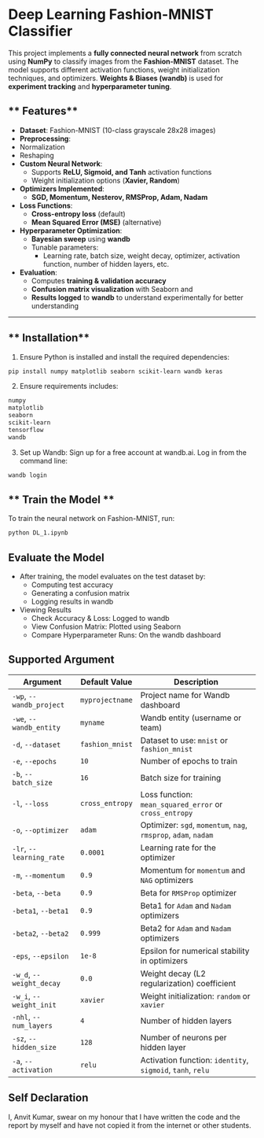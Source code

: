 # **Deep Learning Fashion-MNIST Classifier**  

This project implements a **fully connected neural network** from scratch using **NumPy** to classify images from the **Fashion-MNIST** dataset. The model supports different activation functions, weight initialization techniques, and optimizers. **Weights & Biases (wandb)** is used for **experiment tracking** and **hyperparameter tuning**.  

## ** Features**  

- **Dataset**: Fashion-MNIST (10-class grayscale 28x28 images)  
- **Preprocessing**:
- Normalization
- Reshaping  
- **Custom Neural Network**:  
  - Supports **ReLU, Sigmoid, and Tanh** activation functions  
  - Weight initialization options (**Xavier, Random**)  
- **Optimizers Implemented**:
  - **SGD, Momentum, Nesterov, RMSProp, Adam, Nadam**  
- **Loss Functions**:
  - **Cross-entropy loss** (default)  
  - **Mean Squared Error (MSE)** (alternative)  
- **Hyperparameter Optimization**:
  - **Bayesian sweep** using **wandb**  
  - Tunable parameters:  
    - Learning rate, batch size, weight decay, optimizer, activation function, number of hidden layers, etc.  
- **Evaluation**:
  - Computes **training & validation accuracy** 
  - **Confusion matrix visualization** with Seaborn  and 
  - **Results logged** to **wandb** to understand experimentally for better understanding

---

## ** Installation**  

1. Ensure Python is installed and install the required dependencies:  

```bash
pip install numpy matplotlib seaborn scikit-learn wandb keras
```
2. Ensure requirements includes:
```bash
numpy
matplotlib
seaborn
scikit-learn
tensorflow
wandb
```
3. Set up Wandb:
Sign up for a free account at wandb.ai.
Log in from the command line:
```bash
wandb login
```
## ** Train the Model **
To train the neural network on Fashion-MNIST,
run:
```bash
python DL_1.ipynb
```
## Evaluate the Model
- After training, the model evaluates on the test dataset by:
   - Computing test accuracy
   - Generating a confusion matrix
   - Logging results in wandb
- Viewing Results
  - Check Accuracy & Loss: Logged to wandb
  - View Confusion Matrix: Plotted using Seaborn
  - Compare Hyperparameter Runs: On the wandb dashboard
 
## Supported Argument 

| Argument | Default Value | Description |
|----------|--------------|-------------|
| `-wp`, `--wandb_project` | `myprojectname` | Project name for Wandb dashboard |
| `-we`, `--wandb_entity` | `myname` | Wandb entity (username or team) |
| `-d`, `--dataset` | `fashion_mnist` | Dataset to use: `mnist` or `fashion_mnist` |
| `-e`, `--epochs` | `10` | Number of epochs to train |
| `-b`, `--batch_size` | `16` | Batch size for training |
| `-l`, `--loss` | `cross_entropy` | Loss function: `mean_squared_error` or `cross_entropy` |
| `-o`, `--optimizer` | `adam` | Optimizer: `sgd`, `momentum`, `nag`, `rmsprop`, `adam`, `nadam` |
| `-lr`, `--learning_rate` | `0.0001` | Learning rate for the optimizer |
| `-m`, `--momentum` | `0.9` | Momentum for `momentum` and `NAG` optimizers |
| `-beta`, `--beta` | `0.9` | Beta for `RMSProp` optimizer |
| `-beta1`, `--beta1` | `0.9` | Beta1 for `Adam` and `Nadam` optimizers |
| `-beta2`, `--beta2` | `0.999` | Beta2 for `Adam` and `Nadam` optimizers |
| `-eps`, `--epsilon` | `1e-8` | Epsilon for numerical stability in optimizers |
| `-w_d`, `--weight_decay` | `0.0` | Weight decay (L2 regularization) coefficient |
| `-w_i`, `--weight_init` | `xavier` | Weight initialization: `random` or `xavier` |
| `-nhl`, `--num_layers` | `4` | Number of hidden layers |
| `-sz`, `--hidden_size` | `128` | Number of neurons per hidden layer |
| `-a`, `--activation` | `relu` | Activation function: `identity`, `sigmoid`, `tanh`, `relu` |
## Self Declaration
I, Anvit Kumar, swear on my honour that I have written the code and the report by myself and have not copied it from the internet or other students.

